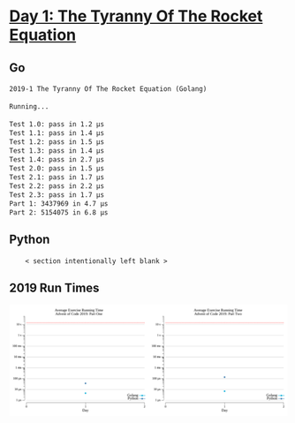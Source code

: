 # [Day 1: The Tyranny Of The Rocket Equation](https://adventofcode.com/2019/day/1)

<!-- [Day 1: The Tyranny Of The Rocket Equation](01-theTyrannyOfTheRocketEquation) -->

## Go

```text
2019-1 The Tyranny Of The Rocket Equation (Golang)

Running...

Test 1.0: pass in 1.2 µs
Test 1.1: pass in 1.4 µs
Test 1.2: pass in 1.5 µs
Test 1.3: pass in 1.4 µs
Test 1.4: pass in 2.7 µs
Test 2.0: pass in 1.5 µs
Test 2.1: pass in 1.7 µs
Test 2.2: pass in 2.2 µs
Test 2.3: pass in 1.7 µs
Part 1: 3437969 in 4.7 µs
Part 2: 5154075 in 6.8 µs
```

## Python

```text
    < section intentionally left blank >
```

## 2019 Run Times

![2019 exercise run-time graphs](../run-times.png)
